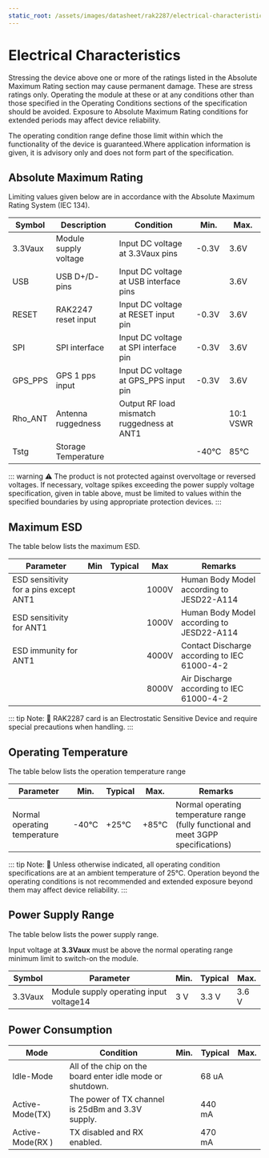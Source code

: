 ```yaml
---
static_root: /assets/images/datasheet/rak2287/electrical-characteristics
---
```


# Electrical Characteristics

Stressing the device above one or more of the ratings listed in the Absolute Maximum Rating section may cause permanent damage. These are stress ratings only. Operating the module at these or at any conditions other than those specified in the Operating Conditions sections of the specification should be avoided. Exposure to Absolute Maximum Rating conditions for extended periods may affect device reliability.

The operating condition range define those limit within which the functionality of the device is guaranteed.Where application information is given, it is advisory only and does not form part of the specification.

## Absolute Maximum Rating

Limiting values given below are in accordance with the Absolute Maximum Rating System (IEC 134).

| **Symbol** | **Description**       | **Condition**                              | **Min.** | **Max.**  |
| ---------- | --------------------- | ------------------------------------------ | -------- | --------- |
| 3.3Vaux    | Module supply voltage | Input DC voltage at 3.3Vaux pins           | -0.3V    | 3.6V      |
| USB        | USB D+/D- pins        | Input DC voltage at USB interface pins     |          | 3.6V      |
| RESET      | RAK2247 reset input   | Input DC voltage at RESET input pin        | -0.3V    | 3.6V      |
| SPI        | SPI interface         | Input DC voltage at SPI interface pin      | -0.3V    | 3.6V      |
| GPS_PPS    | GPS 1 pps input       | Input DC voltage at GPS_PPS input pin      | -0.3V    | 3.6V      |
| Rho_ANT    | Antenna ruggedness    | Output RF load mismatch ruggedness at ANT1 |          | 10:1 VSWR |
| Tstg       | Storage Temperature   |                                            | -40°C    | 85°C      |

::: warning
:warning: The product is not protected against overvoltage or reversed voltages. If necessary, voltage spikes exceeding the power supply voltage specification, given in table above, must be limited to values within the specified boundaries by using appropriate protection devices.
:::

## Maximum ESD

The table below lists the maximum ESD.

| **Parameter**                          | **Min** | **Typical** | **Max** | **Remarks**                                  |
| -------------------------------------- | ------- | ----------- | ------- | -------------------------------------------- |
| ESD sensitivity for a pins except ANT1 |         |             | 1000V   | Human Body Model according to JESD22-A114    |
| ESD sensitivity for ANT1               |         |             | 1000V   | Human Body Model according to JESD22-A114    |
| ESD immunity for ANT1                  |         |             | 4000V   | Contact Discharge according to IEC 61000-4-2 |
|                                        |         |             | 8000V   | Air Discharge according to IEC 61000-4-2     |

::: tip Note:
:pencil: RAK2287 card is an Electrostatic Sensitive Device and require special precautions when handling.
:::

## Operating Temperature

The table below lists the operation temperature range

| **Parameter**                | **Min**. | **Typical** | **Max**. | **Remarks**                                                                        |
| ---------------------------- | -------- | ----------- | -------- | ---------------------------------------------------------------------------------- |
| Normal operating temperature | -40°C    | +25°C       | +85°C    | Normal operating temperature range (fully functional and meet 3GPP specifications) |

::: tip Note:
:pencil: Unless
otherwise indicated, all operating condition specifications are at an ambient
temperature of 25°C.
Operation beyond the operating conditions is not recommended and extended
exposure beyond them may affect device reliability.
:::

## Power Supply Range

The table below lists the power supply range.

Input voltage at **3.3Vaux** must be above the normal operating range minimum limit to switch-on the module.

| **Symbol** | **Parameter**                           | **Min**. | **Typical** | **Max**. |
| ---------- | --------------------------------------- | -------- | ----------- | -------- |
| 3.3Vaux    | Module supply operating input voltage14 | 3 V      | 3.3 V       | 3.6 V    |

## Power Consumption

| **Mode**         | **Condition**                                             | **Min.** | **Typical** | **Max.** |
| ---------------- | --------------------------------------------------------- | -------- | ----------- | -------- |
| Idle-Mode        | All of the chip on the board enter idle mode or shutdown. |          | 68 uA       |          |
| Active-Mode(TX)  | The power of TX channel is 25dBm and 3.3V supply.         |          | 440 mA      |          |
| Active-Mode(RX ) | TX disabled and RX enabled.                               |          | 470 mA      |          |
